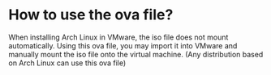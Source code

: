 # How to use the ova file? 
When installing Arch Linux in VMware, the iso file does not mount automatically. Using this ova file, you may import it into VMware and manually mount the iso file onto the virtual machine. (Any distribution based on Arch Linux can use this ova file)
